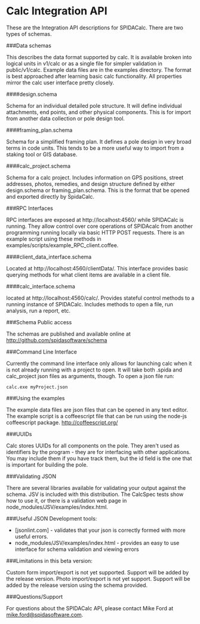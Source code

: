 Calc Integration API
====================

These are the Integration API descriptions for SPIDACalc. There are two types of schemas.

###Data schemas

This describes the data format  supported by calc. It is available broken into logical units in v1/calc or as a single file for simpler validation in public/v1/calc. Example data files are in the examples directory. The format is best approached after learning basic calc functionality. All properties mirror the calc user interface pretty closely.

####design.schema

Schema for an individual detailed pole structure. It will define individual attachments, end points, and other physical components. This is for import from another data collection or pole design tool.

####framing_plan.schema

Schema for a simplified framing plan. It defines a pole design in very broad terms in code units. This tends to be a more useful way to import from a staking tool or GIS database.

####calc_project.schema

Schema for a calc project. Includes information on GPS positions, street addresses, photos, remedies, and design structure defined by either design.schema or framing_plan.schema. This is the format that be opened and exported directly by SpidaCalc.

###RPC Interfaces

RPC interfaces are exposed at http://localhost:4560/ while SPIDACalc is running. They allow control over core operations of SPIDAcalc from another programming running locally via basic HTTP POST requests. There is an example script using these methods in examples/scripts/example_RPC_client.coffee.

####client_data_interface.schema

Located at http://localhost:4560/clientData/<method name>. This interface provides basic querying methods for what client items are available in a client file.

####calc_interface.schema

located at http://localhost:4560/calc/<method name>. Provides stateful control methods to a running instance of SPIDACalc. Includes methods to open a file, run analysis, run a report, etc.

###Schema Public access

The schemas are published and available online at http://github.com/spidasoftware/schema

###Command Line Interface

Currently the command line interface only allows for launching calc when it is not already running with a project to open. It will take both .spida and calc_project json files as arguments, though. To open a json file run:

`calc.exe myProject.json`

###Using the examples

The example data files are json files that can be opened in any text editor. The example script is a coffeescript file that can be run using the node-js coffeescript package. http://coffeescript.org/

###UUIDs

Calc stores UUIDs for all components on the pole. They aren't used as identifiers by the program - they are for interfacing with other applications. You may include them if you have track them, but the id field is the one that is important for building the pole.

###Validating JSON

There are several libraries available for validating your output against the schema. JSV is included with this distribution. The CalcSpec tests show how to use it, or there is a validation web page in node_modules/JSV/examples/index.html.

###Useful JSON Development tools:

- [jsonlint.com] - validates that your json is correctly formed with more useful errors.
- node_modules/JSV/examples/index.html - provides an easy to use interface for schema validation and viewing errors

###Limitations in this beta version:

Custom form import/export is not yet supported. Support will be added by the release version.
Photo import/export is not yet support. Support will be added by the release version using the schema provided.

###Questions/Support

For questions about the SPIDACalc API, please contact Mike Ford at mike.ford@spidasoftware.com.